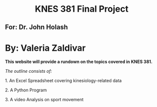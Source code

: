 # <center>KNES 381 Final Project</center>
## For: Dr. John Holash 
# By: Valeria Zaldivar

**This website will provide a rundown on the topics covered in KNES 381.**

*The outline consists of:*
<p>1. An Excel Spreadsheet covering kinesiology-related data</p>
<p>2. A Python Program</p> 
<p>3. A video Analysis on sport movement</p>




